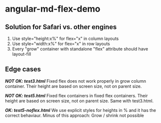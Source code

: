 # angular-md-flex-demo
## Solution for Safari vs. other engines

1. Use style="height:x%" for flex="x" in column layouts
2. Use style="width:x%" for flex="x" in row layouts
3. Every "grow" container with standalone "flex" attribute should have layout-fill


## Edge cases

***NOT OK: test3.html***
Fixed flex does not work properly in grow column container. Their height are based on screen size, not on parent size.

***NOT OK: test5.html***
Fixed flex containers in fixed flex containers. Their height are based on screen size, not on parent size. Same with test3.html.

***OK: test5-noflex.html***
We use explicit styles for heights in % and it has the correct behaviaur.
Minus of this approach: Grow / shrink not possible